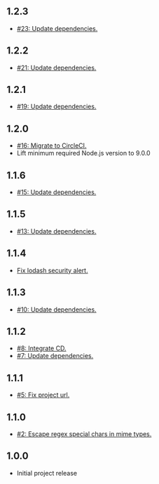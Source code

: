 ## 1.2.3
* [#23: Update dependencies.](https://github.com/haensl/embed-json/issues/23)

## 1.2.2
* [#21: Update dependencies.](https://github.com/haensl/embed-json/issues/21)

## 1.2.1
* [#19: Update dependencies.](https://github.com/haensl/embed-json/issues/19)

## 1.2.0
* [#16: Migrate to CircleCI.](https://github.com/haensl/embed-json/issues/16)
* Lift minimum required Node.js version to 9.0.0

## 1.1.6
* [#15: Update dependencies.](https://github.com/haensl/embed-json/issues/15)

## 1.1.5
* [#13: Update dependencies.](https://github.com/haensl/embed-json/issues/13)

## 1.1.4
* [Fix lodash security alert.](https://github.com/haensl/embed-json/network/alert/package-lock.json/lodash/open)

## 1.1.3
* [#10: Update dependencies.](https://github.com/haensl/emed-json/issues/10)

## 1.1.2
* [#8: Integrate CD.](https://github.com/haensl/emed-json/issues/8)
* [#7: Update dependencies.](https://github.com/haensl/emed-json/issues/7)

## 1.1.1
* [#5: Fix project url.](https://github.com/haensl/emed-json/issues/2)

## 1.1.0
* [#2: Escape regex special chars in mime types.](https://github.com/haensl/emed-json/issues/2)

## 1.0.0
* Initial project release

